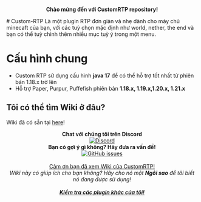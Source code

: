 <p align="center">
  <b><a>Chào mừng đến với CustomRTP repository!</a></b>
</p>
# Custom-RTP
Là một plugin RTP đơn giản và nhẹ dành cho máy chủ minecaft của bạn, với các tuỳ chọn mặc định như world, nether, the end và bạn có thể tuỳ chỉnh thêm nhiều mục tuỳ ý trong một menu.

# Cấu hình chung
- Custom RTP sử dụng cấu hình **java 17** để có thể hỗ trợ tốt nhất từ phiên bản 1.18.x trở lên<br>
- Hỗ trợ Paper, Purpur, Puffefish phiên bản **1.18.x, 1.19.x,1.20.x, 1.21.x**

## Tôi có thể tìm Wiki ở đâu?  
Wiki đã có sẵn tại [here](../../wiki)!
    
<p align="center">
  <b>Chat với chúng tôi trên Discord</b><br/>
  <a href="https://discord.gg/ThEFtBxpRf"><img src="https://img.shields.io/discord/1362638278758502420.svg?longCache=true&style=flat-square&label=Discord" alt="Discord" /></a><br/>
  <b>Bạn có gợi ý gì không? Hãy đưa ra vấn đề!</b><br/>
  <a href="../../issues"><img src="https://img.shields.io/github/issues-raw/ShadowZa982/CustomRTP.svg?longCache=true&style=flat-square&label=Issues" alt="GitHub issues" /></a><br/>
  <br/>
  <a href="https://www.spigotmc.org/resources/36081/">Cảm ơn bạn đã xem Wiki của CustomRTP!</a><br/>
  <i><a>Wiki này có giúp ích cho bạn không? Hãy cho nó một <b>Ngôi sao</b> để tôi biết nó đang được sử dụng!</a></i><br/>
  <br/>
  <b><i><a href="https://www.spigotmc.org/resources/authors/superronancraft.13025/">Kiểm tra các plugin khác của tôi!</a></i></b>
</p>
